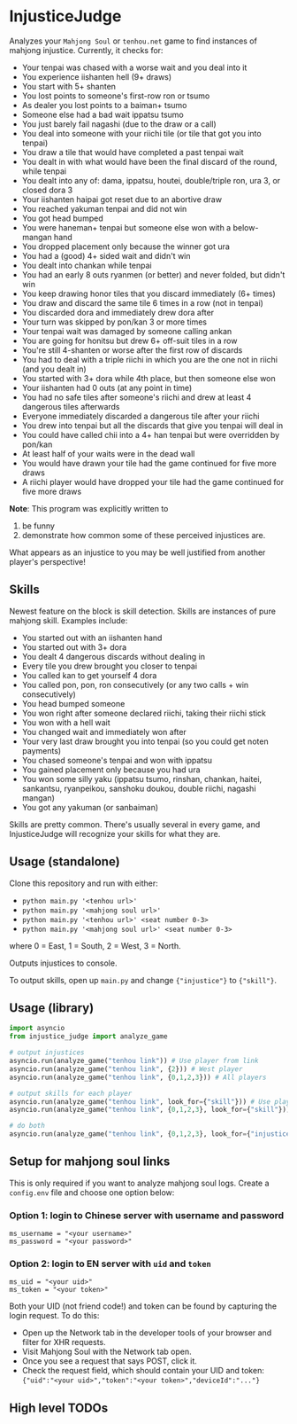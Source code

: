 # InjusticeJudge

Analyzes your `Mahjong Soul` or `tenhou.net` game to find instances of mahjong injustice. Currently, it checks for:

- Your tenpai was chased with a worse wait and you deal into it
- You experience iishanten hell (9+ draws)
- You start with 5+ shanten
- You lost points to someone's first-row ron or tsumo
- As dealer you lost points to a baiman+ tsumo
- Someone else had a bad wait ippatsu tsumo
- You just barely fail nagashi (due to the draw or a call)
- You deal into someone with your riichi tile (or tile that got you into tenpai)
- You draw a tile that would have completed a past tenpai wait
- You dealt in with what would have been the final discard of the round, while tenpai
- You dealt into any of: dama, ippatsu, houtei, double/triple ron, ura 3, or closed dora 3
- Your iishanten haipai got reset due to an abortive draw
- You reached yakuman tenpai and did not win
- You got head bumped
- You were haneman+ tenpai but someone else won with a below-mangan hand
- You dropped placement only because the winner got ura
- You had a (good) 4+ sided wait and didn't win
- You dealt into chankan while tenpai
- You had an early 8 outs ryanmen (or better) and never folded, but didn't win
- You keep drawing honor tiles that you discard immediately (6+ times)
- You draw and discard the same tile 6 times in a row (not in tenpai)
- You discarded dora and immediately drew dora after
- Your turn was skipped by pon/kan 3 or more times
- Your tenpai wait was damaged by someone calling ankan
- You are going for honitsu but drew 6+ off-suit tiles in a row
- You're still 4-shanten or worse after the first row of discards
- You had to deal with a triple riichi in which you are the one not in riichi (and you dealt in)
- You started with 3+ dora while 4th place, but then someone else won
- Your iishanten had 0 outs (at any point in time)
- You had no safe tiles after someone's riichi and drew at least 4 dangerous tiles afterwards
- Everyone immediately discarded a dangerous tile after your riichi
- You drew into tenpai but all the discards that give you tenpai will deal in
- You could have called chii into a 4+ han tenpai but were overridden by pon/kan
- At least half of your waits were in the dead wall
- You would have drawn your tile had the game continued for five more draws
- A riichi player would have dropped your tile had the game continued for five more draws

__Note__: This program was explicitly written to

1) be funny
2) demonstrate how common some of these perceived injustices are.

What appears as an injustice to you may be well justified from another player's perspective!

## Skills

Newest feature on the block is skill detection. Skills are instances of pure mahjong skill. Examples include:

- You started out with an iishanten hand
- You started out with 3+ dora
- You dealt 4 dangerous discards without dealing in
- Every tile you drew brought you closer to tenpai
- You called kan to get yourself 4 dora
- You called pon, pon, ron consecutively (or any two calls + win consecutively)
- You head bumped someone
- You won right after someone declared riichi, taking their riichi stick
- You won with a hell wait
- You changed wait and immediately won after
- Your very last draw brought you into tenpai (so you could get noten payments)
- You chased someone's tenpai and won with ippatsu
- You gained placement only because you had ura
- You won some silly yaku (ippatsu tsumo, rinshan, chankan, haitei, sankantsu, ryanpeikou, sanshoku doukou, double riichi, nagashi mangan)
- You got any yakuman (or sanbaiman)

Skills are pretty common. There's usually several in every game, and InjusticeJudge will recognize your skills for what they are.

## Usage (standalone)

Clone this repository and run with either:

- `python main.py '<tenhou url>'`
- `python main.py '<mahjong soul url>'`
- `python main.py '<tenhou url>' <seat number 0-3>`
- `python main.py '<mahjong soul url>' <seat number 0-3>`

where 0 = East, 1 = South, 2 = West, 3 = North.

Outputs injustices to console.

To output skills, open up `main.py` and change `{"injustice"}` to `{"skill"}`.

## Usage (library)

```python
import asyncio
from injustice_judge import analyze_game

# output injustices
asyncio.run(analyze_game("tenhou link")) # Use player from link
asyncio.run(analyze_game("tenhou link", {2})) # West player
asyncio.run(analyze_game("tenhou link", {0,1,2,3})) # All players

# output skills for each player
asyncio.run(analyze_game("tenhou link", look_for={"skill"})) # Use player from link
asyncio.run(analyze_game("tenhou link", {0,1,2,3}, look_for={"skill"})) # All players

# do both
asyncio.run(analyze_game("tenhou link", {0,1,2,3}, look_for={"injustice", "skill"}))
```

## Setup for mahjong soul links

This is only required if you want to analyze mahjong soul logs. Create a `config.env` file and choose one option below:

### Option 1: login to Chinese server with username and password

    ms_username = "<your username>"
    ms_password = "<your password>"

### Option 2: login to EN server with `uid` and `token`

    ms_uid = "<your uid>"
    ms_token = "<your token>"

Both your UID (not friend code!) and token can be found by capturing the login request.
To do this:

- Open up the Network tab in the developer tools of your browser and filter for XHR requests.
- Visit Mahjong Soul with the Network tab open.
- Once you see a request that says POST, click it.
- Check the request field, which should contain your UID and token: `{"uid":"<your uid>","token":"<your token>","deviceId":"..."}`

## High level TODOs

